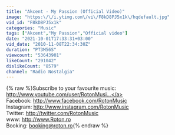 ```yaml
---
title: "Akcent - My Passion (Official Video)"
image: "https:\/\/i.ytimg.com\/vi\/F8kD8PJ5x1k\/hqdefault.jpg"
vid_id: "F8kD8PJ5x1k"
categories: "Music"
tags: ["Akcent","My Passion","Official video"]
date: "2021-10-01T17:33:31+03:00"
vid_date: "2010-11-08T22:34:30Z"
duration: "PT3M56S"
viewcount: "53643901"
likeCount: "291042"
dislikeCount: "8579"
channel: "Radio Nostalgia"
---
```

{% raw %}Subscribe to your favourite music: <a rel="nofollow" target="blank" href="http://www.youtube.com/user/RotonMusi...">http://www.youtube.com/user/RotonMusi...</a><br />Facebook: <a rel="nofollow" target="blank" href="http://www.facebook.com/RotonMusic">http://www.facebook.com/RotonMusic</a><br />Instagram: <a rel="nofollow" target="blank" href="http://www.instagram.com/RotonMusic">http://www.instagram.com/RotonMusic</a><br />Twitter: <a rel="nofollow" target="blank" href="http://twitter.com/RotonMusic">http://twitter.com/RotonMusic</a><br />www: <a rel="nofollow" target="blank" href="http://www.Roton.ro">http://www.Roton.ro</a><br />Booking: booking@roton.ro{% endraw %}
